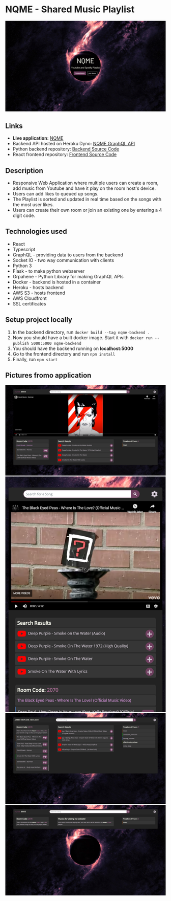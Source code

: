# NQME - Shared Music Playlist

<img src="./nqme-homepage.png">

## Links
- **Live application:** [NQME](http://nqme.co.uk)
- Backend API hosted on Heroku Dyno: [NQME GraphQL API](https://nqme-graphql.herokuapp.com/graphql?query=query%7B%0A%20%20rooms%20%7B%0A%20%20%20%20pin%0A%20%20%20%20usernames%0A%20%20%20%20songs%20%7B%0A%20%20%20%20%20%20title%0A%20%20%20%20%20%20url%0A%20%20%20%20%20%20likes%0A%20%20%20%20%20%20username%0A%20%20%20%20%20%20company%0A%20%20%20%20%7D%0A%20%20%7D%0A%7D)
- Python backend repository: [Backend Source Code](https://github.com/SpasZahariev/graphql-flask-server)
- React frontend repository: [Frontend Source Code](https://github.com/SpasZahariev/nqme-react)


## Description
- Responsive Web Application where multiple users can create a room, add music from Youtube and have it play on the room host's device. 
- Users can add likes to queued up songs.
- The Playlist is sorted and updated in real time based on the songs with the most user likes.
- Users can create their own room or join an existing one by entering a 4 digit code.

## Technologies used
- React
- Typescript
- GraphQL - providing data to users from the backend
- Socket IO - two way communication with clients
- Python 3
- Flask - to make python webserver
- Grpahene - Python Library for making GraphQL APIs
- Docker - backend is hosted in a container
- Heroku - hosts backend
- AWS S3 - hosts frontend
- AWS Cloudfront
- SSL certificates


## Setup project locally

1. In the backend directory, run `docker build --tag nqme-backend .`
2. Now you should have a built docker image. Start it with `docker run --publish 5000:5000 nqme-backend`
3. You should have the backend running on **localhost:5000**
4. Go to the frontend directory and run `npm install`
5. Finally, run `npm start`

## Pictures fromo application

<img src="./room-with-songs.png">
<img src="./mobile-view.png">
<img src="./many-users.png">
<img src="./empty-room.png">

